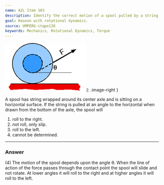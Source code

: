 ```yaml
---
name: A2L Item 103
description: Identify the correct motion of a spool pulled by a string passing at an angle to the bottom of the central axle.
goal: Reason with rotational dynamics.
source: UMPERG-ctqpe138
keywords: Mechanics, Rotational Dynamics, Torque
---
```


![Item103_fig1.gif](../images/Item103_fig1.gif){: .image-right } 

A spool has string wrapped around its center axle and is sitting on a
horizontal surface.  If the string is pulled at an angle to the
horizontal when drawn from the bottom of the axle, the spool will

1. roll to the right.
2. not roll, only slip.
3. roll to the left.
4. cannot be determined.

<hr/>

### Answer

(4) The motion of the spool depends upon the angle θ. When the line of
action of the force passes through the contact point the spool will
slide and not rotate. At lower angles it will roll to the right and at
higher angles it will roll to the left.
